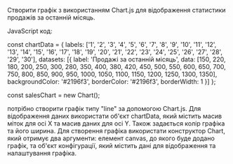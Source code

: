 Створити графік з використанням Chart.js для відображення статистики продажів за останній місяць.
<canvas id="sales-chart"></canvas>

JavaScript код:

const chartData = {
  labels: ['1', '2', '3', '4', '5', '6', '7', '8', '9', '10', '11', '12', '13', '14', '15', '16', '17', '18', '19', '20', '21', '22', '23', '24', '25', '26', '27', '28', '29', '30'],
  datasets: [{
    label: 'Продажі за останній місяць',
    data: [150, 220, 180, 200, 250, 300, 280, 350, 400, 380, 420, 450, 500, 550, 600, 650, 700, 750, 800, 850, 900, 950, 1000, 1050, 1100, 1150, 1200, 1250, 1300, 1350],
    backgroundColor: '#2196f3',
    borderColor: '#2196f3',
    borderWidth: 1
  }]
};


const salesChart = new Chart();



потрібно створити графік типу "line" за допомогою Chart.js. Для відображення даних використати об'єкт chartData, який містить масив міток для осі X та масив даних для осі Y. Також задається колір графіка та його ширина.
Для створення графіка використати конструктор Chart, який отримує два аргументи: елемент canvas, до якого буде додано графік, та об'єкт конфігурації, який містить дані для відображення та налаштування графіка.
